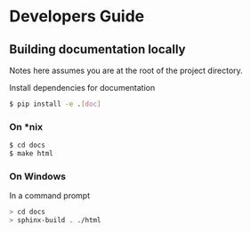 # Developers Guide


## Building documentation locally

Notes here assumes you are at the root of the project directory.

Install dependencies for documentation

```bash
$ pip install -e .[doc]
```

### On *nix

```bash
$ cd docs
$ make html
```

### On Windows

In a command prompt

```bash
> cd docs
> sphinx-build . ./html
```
